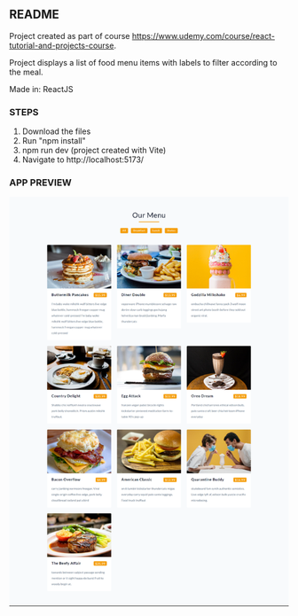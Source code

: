 ## README

Project created as part of course https://www.udemy.com/course/react-tutorial-and-projects-course.

Project displays a list of food menu items with labels to filter according to the meal.

Made in: ReactJS

### STEPS

1. Download the files
2. Run "npm install"
3. npm run dev (project created with Vite)
4. Navigate to http://localhost:5173/

### APP PREVIEW

![Reviews Project App Preview](https://github.com/parthamcomp/menu-project/blob/main/AppPreview.png?raw=true)
